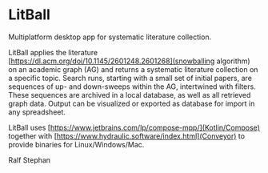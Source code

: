 # LitBall
Multiplatform desktop app for systematic literature collection.

LitBall applies the literature [https://dl.acm.org/doi/10.1145/2601248.2601268](snowballing algorithm) on an academic graph (AG) and returns a systematic literature collection on a specific topic. Search runs, starting with a small set of initial papers, are sequences of up- and down-sweeps within the AG, intertwined with filters. These sequences are archived in a local database, as well as all retrieved graph data. Output can be visualized or exported as database for import in any spreadsheet.

LitBall uses [https://www.jetbrains.com/lp/compose-mpp/](Kotlin/Compose) together with [https://www.hydraulic.software/index.html](Conveyor) to provide binaries for Linux/Windows/Mac.

Ralf Stephan
